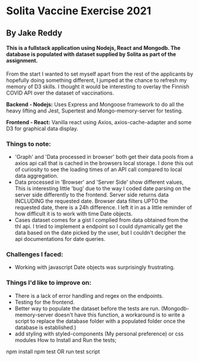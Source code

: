 # Solita Vaccine Exercise 2021

## By Jake Reddy

#### This is a fullstack application using Nodejs, React and Mongodb. The database is populated with dataset supplied by Solita as part of the assignment.

From the start I wanted to set myself apart from the rest of the applicants by hopefully doing something different,
I jumped at the chance to refresh my memory of D3 skills. I thought it would be interesting to overlay the Finnish COVID API over
the dataset of vaccinations.

**Backend - Nodejs:** Uses Express and Mongoose framework to do all the heavy lifting and Jest, Supertest and Mongo-memory-server for testing.

**Frontend - React:** Vanilla react using Axios, axios-cache-adapter and some D3 for graphical data display.

### Things to note:

- 'Graph' and 'Data processed in browser' both get their data pools from a axios api call that is cached in the browsers local storage.
  I done this out of curiosity to see the loading times of an API call compared to local data aggregation.
- Data processed in 'Browser' and 'Server Side' show different values, This is interesting little 'bug' due to the way
  I coded date parsing on the server side differently to the frontend. Server side returns data INCLUDING the requested date.
  Browser data filters UPTO the requested date, there is a 24h difference. I left it in as a little reminder of
  how difficult it is to work with time Date objects.
- Cases dataset comes for a gist I complied from data obtained from the thl api. I tried to implement
  a endpoint so I could dynamically get the data based on the date picked by the user, but I couldn't decipher the api documentations for date queries.

### Challenges I faced:

- Working with javascript Date objects was surprisingly frustrating.

### Things I'd like to improve on:

- There is a lack of error handling and regex on the endpoints.
- Testing for the frontend.
- Better way to populate the dataset before the tests are run. (Mongodb-memory-server doesn't have this function, a workaround is to write a script to replace the
  database folder with a populated folder once the database is established.)
- add styling with styled-components (My personal preference) or css modules
  How to Install and Run the tests;

npm install
npm test OR run test script
